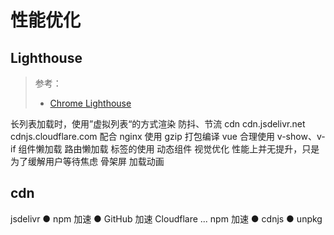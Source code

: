 # 性能优化

## Lighthouse

> 参考：
>
> - [Chrome Lighthouse](https://developer.chrome.com/docs/lighthouse/)

长列表加载时，使用”虚拟列表“的方式渲染
防抖、节流
cdn
cdn.jsdelivr.net
cdnjs.cloudflare.com
配合 nginx 使用 gzip 打包编译
vue
合理使用 v-show、v-if
组件懒加载
路由懒加载
<keep-alive>标签的使用
动态组件
视觉优化
性能上并无提升，只是为了缓解用户等待焦虑
骨架屏
加载动画

## cdn

jsdelivr
● npm 加速
● GitHub 加速
Cloudflare
...
npm 加速
● cdnjs
● unpkg
